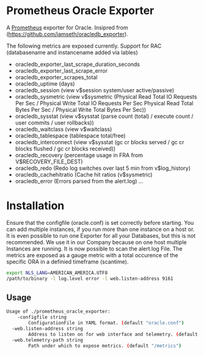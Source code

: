 # Prometheus Oracle Exporter

A [Prometheus](https://prometheus.io/) exporter for Oracle.
Insipred from (https://github.com/iamseth/oracledb_exporter).

The following metrics are exposed currently. Support for RAC (databasename and instancename added via lables)

- oracledb_exporter_last_scrape_duration_seconds
- oracledb_exporter_last_scrape_error
- oracledb_exporter_scrapes_total
- oracledb_uptime (days)
- oracledb_session (view v$session system/user active/passive)
- oracledb_sysmetric (view v$sysmetric
									(Physical Read Total IO Requests Per Sec / Physical Write Total IO Requests Per Sec
					 				 Physical Read Total Bytes Per Sec / Physical Write Total Bytes Per Sec))
- oracledb_sysstat (view v$sysstat (parse count (total) / execute count / user commits / user rollbacks))
- oracledb_waitclass (view v$waitclass)
- oracledb_tablespace (tablespace total/free)
- oracledb_interconnect (view v$sysstat (gc cr blocks served / gc cr blocks flushed / gc cr blocks received))
- oracledb_recovery (percentage usage in FRA from V$RECOVERY_FILE_DEST)
- oracledb_redo (Redo log switches over last 5 min from v$log_history)
- oracledb_cachehitratio (Cache hit ratios (v$sysmetric)
- oracledb_error (Errors parsed from the alert.log)
...

# Installation

Ensure that the configfile (oracle.conf) is set correctly before starting. You can add multiple instances, if you run more than one instance on a host or. It is even possible to run one Exporter for all your Databases, but this is not recommended. We use it in our Company because on one host multiple Instances are running.
It is now possible to scan the alert.log File. The metrics are exposed as a gauge metric with a total occurence of the specific ORA in a definied timeframe (scantime). 

```bash
export NLS_LANG=AMERICAN_AMERICA.UTF8
/path/to/binary -l log.level error -l web.listen-address 9161
```

## Usage

```bash
Usage of ./prometheus_oracle_exporter:
	-configfile string
		ConfigurationFile in YAML format. (default "oracle.conf")
  -web.listen-address string
    	Address to listen on for web interface and telemetry. (default ":9161")
  -web.telemetry-path string
    	Path under which to expose metrics. (default "/metrics")
```
